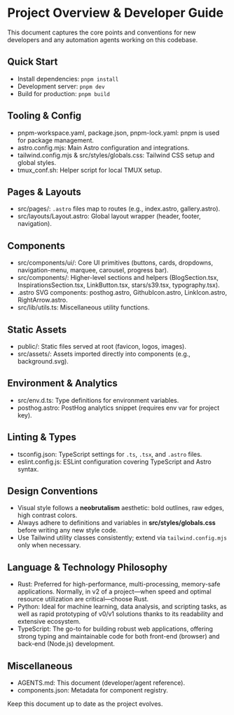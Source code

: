 # Project Overview & Developer Guide

This document captures the core points and conventions for new developers and any automation agents working on this codebase.

## Quick Start
- Install dependencies: `pnpm install`
- Development server: `pnpm dev`
- Build for production: `pnpm build`

## Tooling & Config
- pnpm-workspace.yaml, package.json, pnpm-lock.yaml: pnpm is used for package management.
- astro.config.mjs: Main Astro configuration and integrations.
- tailwind.config.mjs & src/styles/globals.css: Tailwind CSS setup and global styles.
- tmux_conf.sh: Helper script for local TMUX setup.

## Pages & Layouts
- src/pages/: `.astro` files map to routes (e.g., index.astro, gallery.astro).
- src/layouts/Layout.astro: Global layout wrapper (header, footer, navigation).

## Components
- src/components/ui/: Core UI primitives (buttons, cards, dropdowns, navigation-menu, marquee, carousel, progress bar).
- src/components/: Higher-level sections and helpers (BlogSection.tsx, InspirationsSection.tsx, LinkButton.tsx, stars/s39.tsx, typography.tsx).
- .astro SVG components: posthog.astro, GithubIcon.astro, LinkIcon.astro, RightArrow.astro.
- src/lib/utils.ts: Miscellaneous utility functions.

## Static Assets
- public/: Static files served at root (favicon, logos, images).
- src/assets/: Assets imported directly into components (e.g., background.svg).

## Environment & Analytics
- src/env.d.ts: Type definitions for environment variables.
- posthog.astro: PostHog analytics snippet (requires env var for project key).

## Linting & Types
- tsconfig.json: TypeScript settings for `.ts`, `.tsx`, and `.astro` files.
- eslint.config.js: ESLint configuration covering TypeScript and Astro syntax.

## Design Conventions
- Visual style follows a **neobrutalism** aesthetic: bold outlines, raw edges, high contrast colors.
- Always adhere to definitions and variables in **src/styles/globals.css** before writing any new style code.
- Use Tailwind utility classes consistently; extend via `tailwind.config.mjs` only when necessary.
 
## Language & Technology Philosophy
- Rust: Preferred for high-performance, multi-processing, memory-safe applications. Normally, in v2 of a project—when speed and optimal resource utilization are critical—choose Rust.
 - Python: Ideal for machine learning, data analysis, and scripting tasks, as well as rapid prototyping of v0/v1 solutions thanks to its readability and extensive ecosystem.
 - TypeScript: The go-to for building robust web applications, offering strong typing and maintainable code for both front-end (browser) and back-end (Node.js) development.

## Miscellaneous
- AGENTS.md: This document (developer/agent reference).
- components.json: Metadata for component registry.

Keep this document up to date as the project evolves.
